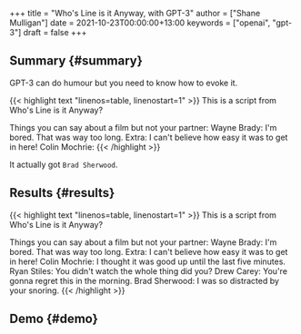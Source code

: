 +++
title = "Who's Line is it Anyway, with GPT-3"
author = ["Shane Mulligan"]
date = 2021-10-23T00:00:00+13:00
keywords = ["openai", "gpt-3"]
draft = false
+++

## Summary {#summary}

GPT-3 can do humour but you need to know how to evoke it.

{{< highlight text "linenos=table, linenostart=1" >}}
This is a script from Who's Line is it Anyway?

Things you can say about a film but not your partner:
Wayne Brady: I'm bored. That was way too long.
Extra: I can't believe how easy it was to get in here!
Colin Mochrie:
{{< /highlight >}}

It actually got `Brad Sherwood`.


## Results {#results}

{{< highlight text "linenos=table, linenostart=1" >}}
This is a script from Who's Line is it Anyway?

Things you can say about a film but not your partner:
Wayne Brady: I'm bored. That was way too long.
Extra: I can't believe how easy it was to get in here!
Colin Mochrie: I thought it was good up until the last five minutes.
Ryan Stiles: You didn't watch the whole thing did you?
Drew Carey: You're gonna regret this in the morning.
Brad Sherwood: I was so distracted by your snoring.
{{< /highlight >}}


## Demo {#demo}

<!-- Play on asciinema.com -->
<!-- <a title="asciinema recording" href="https://asciinema.org/a/BL0mFDvqOuWizv65J74gQgcwb" target="_blank"><img alt="asciinema recording" src="https://asciinema.org/a/BL0mFDvqOuWizv65J74gQgcwb.svg" /></a> -->
<!-- Play on the blog -->
<script src="https://asciinema.org/a/BL0mFDvqOuWizv65J74gQgcwb.js" id="asciicast-BL0mFDvqOuWizv65J74gQgcwb" async></script>